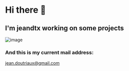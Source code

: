 # Hi there 👋

<!--
**jeandtx/jeandtx** is a ✨ _special_ ✨ repository because its `README.md` (this file) appears on your GitHub profile.

Here are some ideas to get you started:

- 🔭 I’m currently working on ...
- 🌱 I’m currently learning ...
- 👯 I’m looking to collaborate on ...
- 🤔 I’m looking for help with ...
- 💬 Ask me about ...
- 📫 How to reach me: ...
- 😄 Pronouns: ...
- ⚡ Fun fact: ...
-->

## I'm jeandtx working on some projects

![image](https://user-images.githubusercontent.com/75331707/118376277-5ab71780-b5c7-11eb-9836-541e7800f7bb.gif)

### And this is my current mail address:
jean.doutriaux@gmail.com
